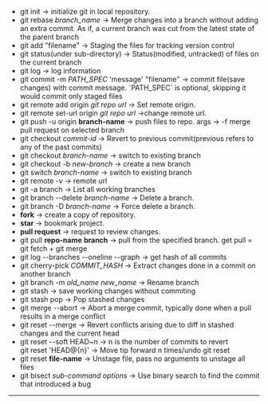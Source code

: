 <ul>
  <li>git init -> initialize git in local repository.</li>

  <li>git rebase <i>branch_name</i> -> Merge changes into a branch without adding an extra commit. As if, a current branch was cut from the latest state of the parent branch </i></li>

  <li>git add "filename" -> Staging the files for tracking version control</li>

  <li>git status(under sub-directory) -> Status(modified, untracked) of files on the current branch</li>

  <li>git log -> log information</li>

  <li>git commit -m <i>PATH_SPEC</i> 'message' "filename" -> commit file(save changes) with commit message. `PATH_SPEC` is optional, skipping it would commit only staged files</li>

  <li>git remote add origin <i>git repo url</i> -> Set remote origin.</li>

  <li>git remote set-url origin <i>git repo url</i> ->change remote url.</li>

  <li>git push -u origin <b>branch-name</b> -> push files to repo. args -> -f merge pull request on selected branch</li>

  <li>git checkout <i>commit-id</i> -> Revert to previous commit(previous refers to any of the past commits)</li>

  <li>git checkout <i>branch-name</i> -> switch to existing branch</li>

  <li>git checkout -b <i>new-branch</i> -> create a new branch</li>
  
  <li> git switch <i>branch-name</i> -> switch to existing branch</li>
  
  <li>git remote -v -> remote url</li>

  <li>git -a branch -> List all working branches</li>

  <li>git branch --delete <i>branch-name</i> -> Delete a branch.</li>
  
  <li>git branch -D <i>branch-name</i> -> Force delete a branch.</li>

  <li><b>fork</b> -> create a copy of repository. </li>

  <li><b>star</b> -> bookmark project.</li>

  <li><b>pull request</b> -> request to review changes.</li>

  <li>git pull <b>repo-name</b> <b>branch</b> -> pull from the specified branch. get pull = git fetch + git merge</li>
  
  <li> git log --branches --oneline --graph -> get hash of all commits</li>
  
  <li>git cherry-pick <i>COMMIT_HASH</i> -> Extract changes done in a commit on another branch</li>
  
  <li>git branch -m <i>old_name</i> <i>new_name</i> -> Rename branch</li>
  
  <li>git stash -> save working changes without commiting</li>
  
  <li>git stash pop -> Pop stashed changes</li>

  <li>git merge --abort -> Abort a merge commit, typically done when a pull results in a merge conflict</li>
  
  <li>git reset --merge -> Revert conflicts arising due to diff in stashed changes and the current head</li>
  
  <li>git reset --soft HEAD~n -> n is the number of commits to revert</li
                                                                       
  <li>git reset 'HEAD@{n}' -> Move tip forward n times/undo git reset</li>
  
  <li>git reset <b>file-name</b> -> Unstage file, pass no arguments to unstage all files</li>
  
  <li>git bisect <i>sub-command</i> <i>options</i> ->  Use binary search to find the commit that introduced a bug </li>
</ul>
<hr>


